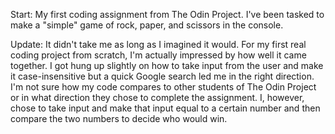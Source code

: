 Start:
My first coding assignment from The Odin Project. I've been tasked to make a "simple" game of rock, paper, and scissors in the console.

Update:
It didn't take me as long as I imagined it would. For my first real coding project from scratch, I'm actually impressed by how well it came together. I got hung up slightly on how to take input from the user and make it case-insensitive but a quick Google search led me in the right direction. I'm not sure how my code compares to other students of The Odin Project or in what direction they chose to complete the assignment. I, however, chose to take input and make that input equal to a certain number and then compare the two numbers to decide who would win. 